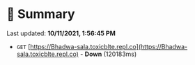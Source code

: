 # 📖 Summary
Last updated: **10/11/2021, 1:56:45 PM**

- `GET` [https://Bhadwa-sala.toxicblte.repl.co](https://Bhadwa-sala.toxicblte.repl.co) - **Down** (120183ms)

